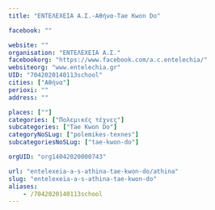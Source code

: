 ```yaml
---
title: "ΕΝΤΕΛΕΧΕΙΑ Α.Σ.-Αθήνα-Tae Kwon Do"

facebook: ""

website: ""
organisation: "ΕΝΤΕΛΕΧΕΙΑ Α.Σ."
facebookorg: "https://www.facebook.com/a.c.entelechia/"
websiteorg: "www.entelechia.gr"
UID: "7042020140113school"
cities: ["Αθήνα"]
perioxi: ""
address: ""

places: [""]
categories: ["Πολεμικές τέχνες"]
subcategories: ["Tae Kwon Do"]
categoryNoSLug: ["polemikes-texnes"]
subcategoriesNoSLug: ["tae-kwon-do"]

orgUID: "org14042020000743"

url: "entelexeia-a-s-athina-tae-kwon-do/athina"
slug: "entelexeia-a-s-athina-tae-kwon-do"
aliases:
    - /7042020140113school
---
```





